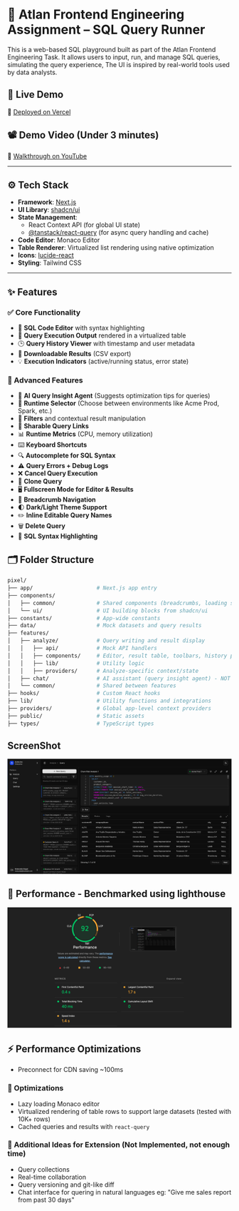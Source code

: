 # 🧠 Atlan Frontend Engineering Assignment – SQL Query Runner

This is a web-based SQL playground built as part of the Atlan Frontend Engineering Task. It allows users to input, run, and manage SQL queries, simulating the query experience, The UI is inspired by real-world tools used by data analysts.

## 🚀 Live Demo

🔗 [Deployed on Vercel](https://atlan-challenge-demo.vercel.app/analyze/query)

## 📽️ Demo Video (Under 3 minutes)

🎥 [Walkthrough on YouTube](https://your-demo-video-link)

---

## ⚙️ Tech Stack

- **Framework**: [Next.js](https://nextjs.org/)
- **UI Library**: [shadcn/ui](https://ui.shadcn.dev/)
- **State Management**:
  - React Context API (for global UI state)
  - [@tanstack/react-query](https://tanstack.com/query/latest) (for async query handling and cache)
- **Code Editor**: Monaco Editor
- **Table Renderer**: Virtualized list rendering using native optimization
- **Icons**: [lucide-react](https://lucide.dev/)
- **Styling**: Tailwind CSS

---

## ✨ Features

### ✅ Core Functionality

- 📄 **SQL Code Editor** with syntax highlighting
- 🧾 **Query Execution Output** rendered in a virtualized table
- 🕒 **Query History Viewer** with timestamp and user metadata
- 💾 **Downloadable Results** (CSV export)
- 💡 **Execution Indicators** (active/running status, error state)

### 💎 Advanced Features

- 🧠 **AI Query Insight Agent** (Suggests optimization tips for queries)
- 🎯 **Runtime Selector** (Choose between environments like Acme Prod, Spark, etc.)
- 🧹 **Filters** and contextual result manipulation
- 🔗 **Sharable Query Links**
- 📊 **Runtime Metrics** (CPU, memory utilization)
- ⌨️ **Keyboard Shortcuts**
- 🔍 **Autocomplete for SQL Syntax**
- ⚠️ **Query Errors + Debug Logs**
- ❌ **Cancel Query Execution**
- 🔁 **Clone Query**
- 🖥️ **Fullscreen Mode for Editor & Results**
- 🧭 **Breadcrumb Navigation**
- 🌓 **Dark/Light Theme Support**
- ✏️ **Inline Editable Query Names**
- 🗑️ **Delete Query**
- 🎨 **SQL Syntax Highlighting**

## 🗂️ Folder Structure

```bash
pixel/
├── app/                    # Next.js app entry
├── components/
│   ├── common/             # Shared components (breadcrumbs, loading skeletons, status indicators)
│   └── ui/                 # UI building blocks from shadcn/ui
├── constants/              # App-wide constants
├── data/                   # Mock datasets and query results
├── features/
│   ├── analyze/            # Query writing and result display
│   │   ├── api/            # Mock API handlers
│   │   ├── components/     # Editor, result table, toolbars, history panel
│   │   ├── lib/            # Utility logic
│   │   ├── providers/      # Analyze-specific context/state
│   ├── chat/               # AI assistant (query insight agent) - NOT IMPLEMENTED
│   └── common/             # Shared between features
├── hooks/                  # Custom React hooks
├── lib/                    # Utility functions and integrations
├── providers/              # Global app-level context providers
├── public/                 # Static assets
├── types/                  # TypeScript types
```

## ScreenShot
![Alt Text](demo-screen-1.png)

## 🧪 Performance - Benchmarked using lighthouse
![Alt text](lighthouse.png)

## ⚡ Performance Optimizations
- Preconnect for CDN saving ~100ms

### 🔄 Optimizations
- Lazy loading Monaco editor
- Virtualized rendering of table rows to support large datasets (tested with 10K+ rows)
- Cached queries and results with `react-query`

### 🧠 Additional Ideas for Extension (Not Implemented, not enough time)
- Query collections
- Real-time collaboration
- Query versioning and git-like diff
- Chat interface for quering in natural languages eg: "Give me sales report from past 30 days"
